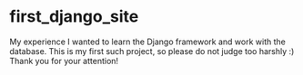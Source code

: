 # first_django_site
My experience
I wanted to learn the Django framework and work with the database. This is my first such project, so please do not judge too harshly :) Thank you for your attention!
